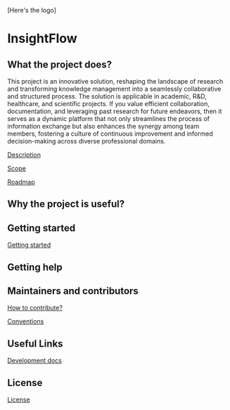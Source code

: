 
[Here's the logo]

# InsightFlow

## What the project does?

This project is an innovative solution, reshaping the landscape of research and transforming knowledge management into a seamlessly collaborative and structured process. The solution is applicable in academic, R&D, healthcare, and scientific projects. If you value efficient collaboration, documentation, and leveraging past research for future endeavors, then it serves as a dynamic platform that not only streamlines the process of information exchange but also enhances the synergy among team members, fostering a culture of continuous improvement and informed decision-making across diverse professional domains.

[Description](Description.md)

[Scope](SCOPE.md)

[Roadmap](ROADMAP.md)

## Why the project is useful?

## Getting started

[Getting started](GettingStarted.md)

## Getting help

## Maintainers and contributors

[How to contribute?](CONTRIBUTING.md)

[Conventions](CONVENTIONS.md)

## Useful Links

[Development docs](UsefulLinks.md)

## License

[License](LICENSE.md)
